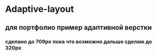 # Adaptive-layout
## для портфолио пример адаптивной верстки
### сделано до 709px пока что возможно дальше сделаю до 320px